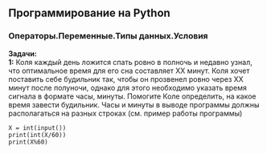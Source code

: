 ## Программирование на Python
### Операторы.Переменные.Типы данных.Условия

**Задачи:**  
**1:** Коля каждый день ложится спать ровно в полночь и недавно узнал, что оптимальное время для его сна составляет XX минут. Коля хочет поставить себе будильник так, чтобы он прозвенел ровно через XX минут после полуночи, однако для этого необходимо указать время сигнала в формате часы, минуты. Помогите Коле определить, на какое время завести будильник.
Часы и минуты в выводе программы должны располагаться на разных строках (см. пример работы программы)

```{r}
X = int(input())
print(int(X/60))
print(X%60)

```
